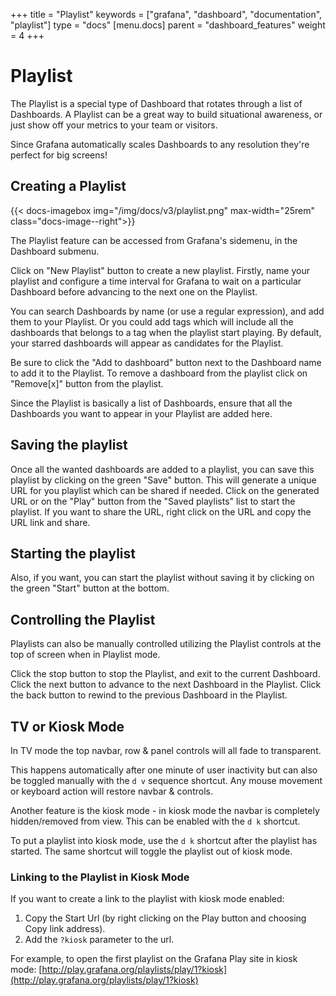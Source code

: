 +++
title = "Playlist"
keywords = ["grafana", "dashboard", "documentation", "playlist"]
type = "docs"
[menu.docs]
parent = "dashboard_features"
weight = 4
+++


# Playlist

The Playlist is a special type of Dashboard that rotates through a list of Dashboards. A Playlist can be a great way to build situational awareness, or just show off your metrics to your team or visitors.

Since Grafana automatically scales Dashboards to any resolution they're perfect for big screens!

## Creating a Playlist

{{< docs-imagebox img="/img/docs/v3/playlist.png" max-width="25rem" class="docs-image--right">}}

The Playlist feature can be accessed from Grafana's sidemenu, in the Dashboard submenu.

Click on "New Playlist" button to create a new playlist. Firstly, name your playlist and configure a time interval for Grafana to wait on a particular Dashboard before advancing to the next one on the Playlist.

You can search Dashboards by name (or use a regular expression), and add them to your Playlist. Or you could add tags which will include all the dashboards that belongs to a tag when the playlist start playing. By default, your starred dashboards will appear as candidates for the Playlist.

Be sure to click the "Add to dashboard" button next to the Dashboard name to add it to the Playlist. To remove a dashboard from the playlist click on "Remove[x]" button from the playlist.

Since the Playlist is basically a list of Dashboards, ensure that all the Dashboards you want to appear in your Playlist are added here.

## Saving the playlist

Once all the wanted dashboards are added to a playlist, you can save this playlist by clicking on the green "Save" button. This will generate a unique URL for you playlist which can be shared if needed. Click on the generated URL or on the "Play" button from the "Saved playlists" list to start the playlist. If you want to share the URL, right click on the URL and copy the URL link and share.

## Starting the playlist

Also, if you want, you can start the playlist without saving it by clicking on the green "Start" button at the bottom.

## Controlling the Playlist

Playlists can also be manually controlled utilizing the Playlist controls at the top of screen when in Playlist mode.

Click the stop button to stop the Playlist, and exit to the current Dashboard.
Click the next button to advance to the next Dashboard in the Playlist.
Click the back button to rewind to the previous Dashboard in the Playlist.

## TV or Kiosk Mode

In TV mode the top navbar, row & panel controls will all fade to transparent.

This happens automatically after one minute of user inactivity but can also be toggled manually
with the `d v` sequence shortcut. Any mouse movement or keyboard action will
restore navbar & controls.

Another feature is the kiosk mode - in kiosk mode the navbar is completely hidden/removed from view. This can be enabled with the `d k`
shortcut.

To put a playlist into kiosk mode, use the `d k` shortcut after the playlist has started. The same shortcut will toggle the playlist out of kiosk mode.

### Linking to the Playlist in Kiosk Mode

If you want to create a link to the playlist with kiosk mode enabled:

1. Copy the Start Url (by right clicking on the Play button and choosing Copy link address).
2. Add the `?kiosk` parameter to the url.

For example, to open the first playlist on the Grafana Play site in kiosk mode: [http://play.grafana.org/playlists/play/1?kiosk](http://play.grafana.org/playlists/play/1?kiosk)
